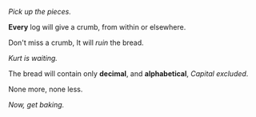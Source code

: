 *Pick up the pieces.*

**Every** log will give a crumb, from within or elsewhere.

Don't miss a crumb, It will *ruin* the bread.

*Kurt is waiting.*

The bread will contain only **decimal**, and **alphabetical**, *Capital excluded*.

None more, none less.

*Now, get baking.*
